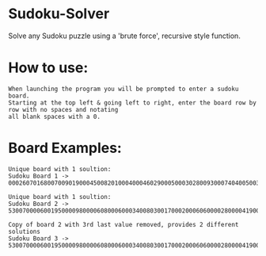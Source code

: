 # Sudoku-Solver
Solve any Sudoku puzzle using a 'brute force', recursive style function.


# How to use:

	When launching the program you will be prompted to enter a sudoku board.
	Starting at the top left & going left to right, enter the board row by row with no spaces and notating 
	all blank spaces with a 0.

# Board Examples:

	Unique board with 1 soultion:
	Sudoku Board 1 -> 000260701680070090190004500820100040004602900050003028009300074040050036703018000

	Unique board with 1 soultion:
	Sudoku Board 2 -> 530070000600195000098000060800060003400803001700020006060000280000419005000080709

	Copy of board 2 with 3rd last value removed, provides 2 different solutions
	Sudoku Board 3 -> 530070000600195000098000060800060003400803001700020006060000280000419005000080009

